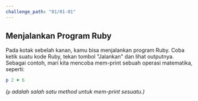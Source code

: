 ```yaml
---
challenge_path: "01/01-01"
---
```


## Menjalankan Program Ruby

Pada kotak sebelah kanan, kamu bisa menjalankan program Ruby. Coba ketik suatu kode Ruby, tekan tombol "Jalankan" dan lihat outputnya. Sebagai contoh, mari kita mencoba mem-print sebuah operasi matematika, seperti:

```ruby
p 2 + 6
```

*(`p` adalah salah satu method untuk mem-print sesuatu.)*
